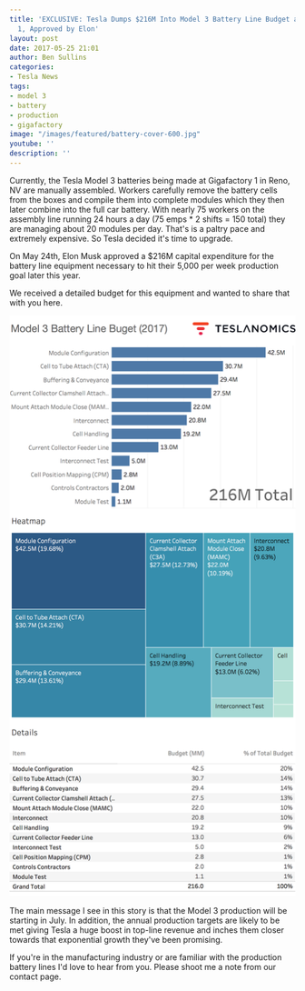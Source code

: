 ```yaml
---
title: 'EXCLUSIVE: Tesla Dumps $216M Into Model 3 Battery Line Budget at Gigafactory
  1, Approved by Elon'
layout: post
date: 2017-05-25 21:01
author: Ben Sullins
categories:
- Tesla News
tags:
- model 3
- battery
- production
- gigafactory
image: "/images/featured/battery-cover-600.jpg"
youtube: ''
description: ''
---
```



Currently, the Tesla Model 3 batteries being made at Gigafactory 1 in Reno, NV are manually assembled. Workers carefully remove the battery cells from the boxes and compile them into complete modules which they then later combine into the full car battery. With nearly 75 workers on the assembly line running 24 hours a day (75 emps * 2 shifts = 150 total) they are managing about 20 modules per day. That's is a paltry pace and extremely expensive. So Tesla decided it's time to upgrade.

On May 24th, Elon Musk approved a $216M capital expenditure for the battery line equipment necessary to hit their 5,000 per week production goal later this year.

We received a detailed budget for this equipment and wanted to share that with you here.

![](/images/featured/model3-battery-budget-data.png)

The main message I see in this story is that the Model 3 production will be starting in July. In addition, the annual production targets are likely to be met giving Tesla a huge boost in top-line revenue and inches them closer towards that exponential growth they've been promising.

If you're in the manufacturing industry or are familiar with the production battery lines I'd love to hear from you. Please shoot me a note from our contact page.

